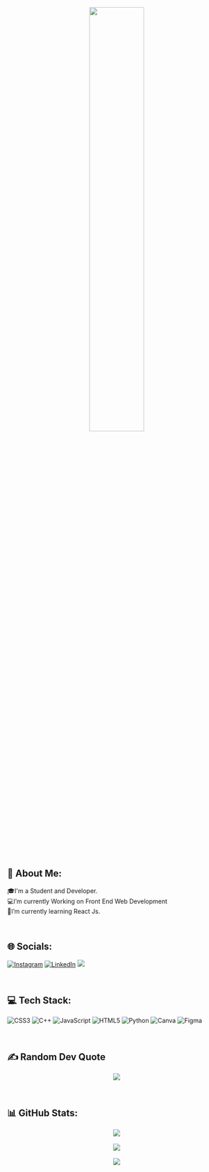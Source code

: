 <div align="center">
<img src="https://rishavanand.github.io/static/images/greetings.gif" align="center" style="width: 50%" />
</div> 


## 💫 About Me:
🎓I'm a Student and Developer.<br>
💻I’m currently Working on Front End Web Development<br>
🚀I’m currently learning React Js.<br>

<br>

## 🌐 Socials:
[![Instagram](https://img.shields.io/badge/Instagram-%23E4405F.svg?logo=Instagram&logoColor=white)](https://instagram.com/_p_r_a_j_w_a_l_06) [![LinkedIn](https://img.shields.io/badge/LinkedIn-%230077B5.svg?logo=linkedin&logoColor=white)](https://linkedin.com/in/prajwal-gadhave-687aaa241)
[![](https://visitcount.itsvg.in/api?id=prajwal-0706&icon=2&color=6)](https://visitcount.itsvg.in)

<br>

## 💻 Tech Stack:
![CSS3](https://img.shields.io/badge/css3-%231572B6.svg?style=flat&logo=css3&logoColor=white) ![C++](https://img.shields.io/badge/c++-%2300599C.svg?style=flat&logo=c%2B%2B&logoColor=white) ![JavaScript](https://img.shields.io/badge/javascript-%23323330.svg?style=flat&logo=javascript&logoColor=%23F7DF1E) ![HTML5](https://img.shields.io/badge/html5-%23E34F26.svg?style=flat&logo=html5&logoColor=white) ![Python](https://img.shields.io/badge/python-3670A0?style=flat&logo=python&logoColor=ffdd54)  ![Canva](https://img.shields.io/badge/Canva-%2300C4CC.svg?style=flat&logo=Canva&logoColor=white) 	![Figma](https://img.shields.io/badge/figma-%23F24E1E.svg?style=flat&logo=figma&logoColor=white)

<br>

## ✍️ Random Dev Quote

<div align="center">

![](https://quotes-github-readme.vercel.app/api?type=vetical&theme=tokyonight)

</div>
<br>

## 📊 GitHub Stats:

<div align="center">

![](https://github-readme-stats.vercel.app/api?username=prajwal-0706&theme=midnight-purple&hide_border=false&include_all_commits=true&count_private=false)<br/><br>
![](https://github-readme-streak-stats.herokuapp.com/?user=prajwal-0706&theme=midnight-purple&hide_border=false)<br/><br>
![](https://github-readme-stats.vercel.app/api/top-langs/?username=prajwal-0706&theme=midnight-purple&hide_border=false&include_all_commits=true&count_private=false&layout=compact)

</div>



